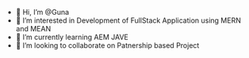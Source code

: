 - 👋 Hi, I’m @Guna
- 👀 I’m interested in Development of FullStack Application using MERN and MEAN 
- 🌱 I’m currently learning AEM JAVE
- 💞️ I’m looking to collaborate on Patnership based Project
<!---
guna681/guna681 is a ✨ special ✨ repository because its `README.md` (this file) appears on your GitHub profile.
You can click the Preview link to take a look at your changes.
--->
